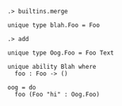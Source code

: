 
```ucm:hide
.> builtins.merge
```

```unison:hide
unique type blah.Foo = Foo
```

```ucm:hide
.> add
```

```unison
unique type Oog.Foo = Foo Text

unique ability Blah where
  foo : Foo -> ()

oog = do
  foo (Foo "hi" : Oog.Foo)
```